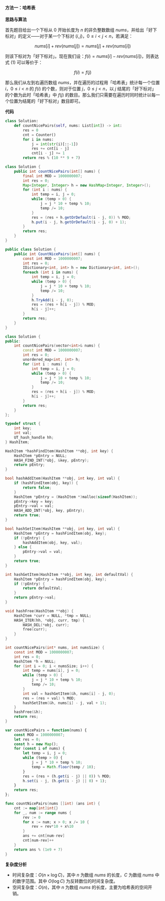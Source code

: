 #### 方法一：哈希表

**思路与算法**

首先题目给出一个下标从 $0$ 开始长度为 $n$ 的非负整数数组 $\textit{nums}$，并给出「好下标对」的定义——对于某一个下标对 $(i, j)$，$0 \le i < j < n$，若满足：

$$\textit{nums}[i] + \textit{rev}(\textit{nums}[j]) = \textit{nums}[j] + \textit{rev}(\textit{nums}[i]) \tag{1}$$

则该下标对为「好下标对」。现在我们设：$f(i) = \textit{nums}[i] - \textit{rev}(\textit{nums}[i])$，则表达式 $(1)$ 可以等价于：

$$f(i) = f(j) \tag{2}$$

那么我们从左到右遍历数组 $\textit{nums}$，并在遍历的过程用「哈希表」统计每一个位置 $i$，$0 \le i < n$ 的 $f(i)$ 的个数，则对于位置 $j$，$0 \le j < n$，以 $j$ 结尾的「好下标对」的个数为此时「哈希表」中 $f(j)$ 的数目。那么我们只需要在遍历时同时统计以每一个位置为结尾的「好下标对」数目即可。

**代码**

```Python [sol1-Python3]
class Solution:
    def countNicePairs(self, nums: List[int]) -> int:
        res = 0
        cnt = Counter()
        for i in nums:
            j = int(str(i)[::-1])
            res += cnt[i - j]
            cnt[i - j] += 1
        return res % (10 ** 9 + 7)
```

```Java [sol1-Java]
class Solution {
    public int countNicePairs(int[] nums) {
        final int MOD = 1000000007;
        int res = 0;
        Map<Integer, Integer> h = new HashMap<Integer, Integer>();
        for (int i : nums) {
            int temp = i, j = 0;
            while (temp > 0) {
                j = j * 10 + temp % 10;
                temp /= 10;
            }
            res = (res + h.getOrDefault(i - j, 0)) % MOD;
            h.put(i - j, h.getOrDefault(i - j, 0) + 1);
        }
        return res;
    }
}
```

```C# [sol1-C#]
public class Solution {
    public int CountNicePairs(int[] nums) {
        const int MOD = 1000000007;
        int res = 0;
        IDictionary<int, int> h = new Dictionary<int, int>();
        foreach (int i in nums) {
            int temp = i, j = 0;
            while (temp > 0) {
                j = j * 10 + temp % 10;
                temp /= 10;
            }
            h.TryAdd(i - j, 0);
            res = (res + h[i - j]) % MOD;
            h[i - j]++;
        }
        return res;
    }
}
```

```C++ [sol1-C++]
class Solution {
public:
    int countNicePairs(vector<int>& nums) {
        const int MOD = 1000000007;
        int res = 0;
        unordered_map<int, int> h;
        for (int i : nums) {
            int temp = i, j = 0;
            while (temp > 0) {
                j = j * 10 + temp % 10;
                temp /= 10;
            }
            res = (res + h[i - j]) % MOD;
            h[i - j]++;
        }
        return res;
    }
};
```

```C [sol1-C]
typedef struct {
    int key;
    int val;
    UT_hash_handle hh;
} HashItem; 

HashItem *hashFindItem(HashItem **obj, int key) {
    HashItem *pEntry = NULL;
    HASH_FIND_INT(*obj, &key, pEntry);
    return pEntry;
}

bool hashAddItem(HashItem **obj, int key, int val) {
    if (hashFindItem(obj, key)) {
        return false;
    }
    HashItem *pEntry = (HashItem *)malloc(sizeof(HashItem));
    pEntry->key = key;
    pEntry->val = val;
    HASH_ADD_INT(*obj, key, pEntry);
    return true;
}

bool hashSetItem(HashItem **obj, int key, int val) {
    HashItem *pEntry = hashFindItem(obj, key);
    if (!pEntry) {
        hashAddItem(obj, key, val);
    } else {
        pEntry->val = val;
    }
    return true;
}

int hashGetItem(HashItem **obj, int key, int defaultVal) {
    HashItem *pEntry = hashFindItem(obj, key);
    if (!pEntry) {
        return defaultVal;
    }
    return pEntry->val;
}

void hashFree(HashItem **obj) {
    HashItem *curr = NULL, *tmp = NULL;
    HASH_ITER(hh, *obj, curr, tmp) {
        HASH_DEL(*obj, curr);  
        free(curr);             
    }
}

int countNicePairs(int* nums, int numsSize) {
    const int MOD = 1000000007;
    int res = 0;
    HashItem *h = NULL;
    for (int i = 0; i < numsSize; i++) {
        int temp = nums[i], j = 0;
        while (temp > 0) {
            j = j * 10 + temp % 10;
            temp /= 10;
        }
        int val = hashGetItem(&h, nums[i] - j, 0);
        res = (res + val) % MOD;
        hashSetItem(&h, nums[i] - j, val + 1);
    }
    hashFree(&h);
    return res;
}
```

```JavaScript [sol1-JavaScript]
var countNicePairs = function(nums) {
    const MOD = 1000000007;
    let res = 0;
    const h = new Map();
    for (const i of nums) {
        let temp = i, j = 0;
        while (temp > 0) {
            j = j * 10 + temp % 10;
            temp = Math.floor(temp / 10);
        }
        res = (res + (h.get(i - j) || 0)) % MOD;
        h.set(i - j, (h.get(i - j) || 0) + 1);
    }
    return res;
};
```

```go [sol1-Golang]
func countNicePairs(nums []int) (ans int) {
    cnt := map[int]int{}
    for _, num := range nums {
        rev := 0
        for x := num; x > 0; x /= 10 {
            rev = rev*10 + x%10
        }
        ans += cnt[num-rev]
        cnt[num-rev]++
    }
    return ans % (1e9 + 7)
}
```

**复杂度分析**

- 时间复杂度：$O(n \times \log C)$，其中 $n$ 为数组 $\textit{nums}$ 的长度，$C$ 为数组 $\textit{nums}$ 中的数字范围。其中 $O(\log C)$ 为反转数位的时间复杂度。
- 空间复杂度：$O(n)$，其中 $n$ 为数组 $\textit{nums}$ 的长度，主要为哈希表的空间开销。